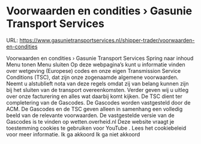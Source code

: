 # Voorwaarden en condities › Gasunie Transport Services

URL: https://www.gasunietransportservices.nl/shipper-trader/voorwaarden-en-condities

Voorwaarden en condities › Gasunie Transport Services
Spring naar inhoud
Menu tonen
Menu sluiten
Op deze webpagina’s kunt u informatie vinden over wetgeving (Europese) codes en onze eigen Transmission Service Conditions (TSC), dat zijn onze zogenaamde algemene voorwaarden.
Neemt u alstublieft nota van deze regels omdat zij van belang kunnen zijn bij het sluiten van de transport overeenkomsten.
Verder geven wij u uitleg over onze facturering en alles wat daarbij komt kijken.
De
TSC
dient ter completering van de Gascodes.
De Gascodes worden vastgesteld door de ACM. De Gascodes en de TSC geven alleen in samenhang een volledig beeld van de relevante voorwaarden.
De vastgestelde versie van de
Gascodes
is te vinden op
wetten.overheid.nl
Deze website vraagt je toestemming cookies te gebruiken voor
YouTube
. Lees het
cookiebeleid
voor meer informatie.
Ik ga akkoord
Ik ga niet akkoord
